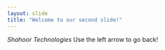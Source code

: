 ```yaml
---
layout: slide
title: "Welcome to our second slide!"
---
```

*Shahoor Technologies*
Use the left arrow to go back!
